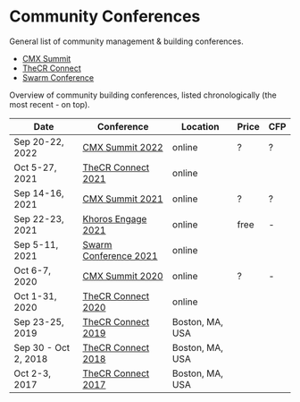 # Community Conferences

General list of community management & building conferences.

- [CMX Summit](https://cmxhub.com/summit/)
- [TheCR Connect](https://communityroundtable.com/what-we-do/training-and-events/thecr-connect/)
- [Swarm Conference](https://swarmconference.com.au/)

Overview of community building conferences, listed chronologically (the most recent - on top).

| Date | Conference | Location | Price | CFP |
| --- | --- | --- | --- | --- |
| Sep 20-22, 2022 | [CMX Summit 2022](https://events.cmxhub.com/events/details/cmx-cmx-hq-presents-cmx-summit-2022/) | online | ? | ? |
| Oct 5-27, 2021 | [TheCR Connect 2021](https://communityroundtable.com/what-we-do/training-and-events/thecr-connect/thecr-connect-2021/) | online |  |  |
| Sep 14-16, 2021 | [CMX Summit 2021](https://events.cmxhub.com/events/details/cmx-cmx-hq-presents-cmx-summit-2021/) | online | ? | ? |
| Sep 22-23, 2021 | [Khoros Engage 2021](https://pages.khoros.com/Khoros-Engage-2021.html) | online | free | - |
| Sep 5-11, 2021 | [Swarm Conference 2021](https://swarmconference.com.au/) | online |  |  |
| Oct 6-7, 2020 | [CMX Summit 2020](https://cmxhub.com/summit2020/) | online | ? | - |
| Oct 1-31, 2020 | [TheCR Connect 2020](https://communityroundtable.com/what-we-do/training-and-events/thecr-connect/thecr-connect-2020/) | online |  |  |
| Sep 23-25, 2019 | [TheCR Connect 2019](https://communityroundtable.com/what-we-do/training-and-events/thecr-connect/thecr-connect-2019/) | Boston, MA, USA |  |  |
| Sep 30 - Oct 2, 2018 | [TheCR Connect 2018](https://communityroundtable.com/what-we-do/training-and-events/thecr-connect/thecr-connect-2018/) | Boston, MA, USA |  |  |
| Oct 2-3, 2017 | [TheCR Connect 2017](https://communityroundtable.com/what-we-do/training-and-events/thecr-connect/thecr-connect-2017/) | Boston, MA, USA |  |  |
